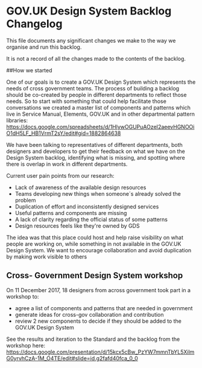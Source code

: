 # GOV.UK Design System Backlog Changelog

This file documents any significant changes we make to the way we organise and run this backlog.

It is not a record of all the changes made to the contents of the backlog.


##How we started

One of our goals is to create a GOV.UK Design System which represents the needs of cross government teams. The process of building a backlog should be co-created by people in different departments to reflect those needs. So to start with something that could help facilitate those conversations we created a master list of components and patterns which live in Service Manual, Elements, GOV.UK and in other departmental pattern libraries: https://docs.google.com/spreadsheets/d/1HlywOGUPuAOzeI2aeevHGNOOiO1dH5LF_HB1VrmT2sY/edit#gid=1882864638

We have been talking to representatives of different departments, both designers and developers to get their feedback on what we have on the Design System backlog, identifying what is missing, and spotting where there is overlap in work in different departments.

Current user pain points from our research:
- Lack of awareness of the available design resources
- Teams developing new things when someone´s already solved the problem
- Duplication of effort and inconsistently designed services
- Useful patterns and components are missing
- A lack of clarity regarding the official status of some patterns
- Design resources feels like they're owned by GDS

The idea was that this place could host and help raise visibility on what people are working on, while something in not available in the GOV.UK Design System. We want to encourage collaboration and avoid duplication by making work visible to others

## Cross- Government Design System workshop

On 11 December 2017, 18 designers from across government took part in a workshop to:

* agree a list of components and patterns that are needed in government 
* generate ideas for cross-gov collaboration and contribution 
* review 2 new components to decide if they should be added to the GOV.UK Design System

See the results and iteration to the Standard and the backlog from the workshop here: https://docs.google.com/presentation/d/15kcx5cBw_PzYW7mmnTbYL5XilmG0yrvhCzA-1M_O4TE/edit#slide=id.g2fafd40fca_0_0  
